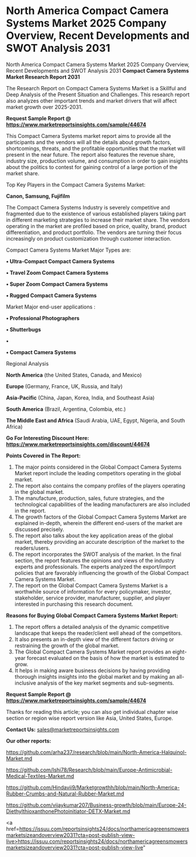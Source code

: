# North America Compact Camera Systems Market 2025 Company Overview, Recent Developments and SWOT Analysis 2031
North America Compact Camera Systems Market 2025 Company Overview, Recent Developments and SWOT Analysis 2031
<strong>Compact Camera Systems Market Research Report 2031</strong>

The Research Report on Compact Camera Systems Market is a Skillful and Deep Analysis of the Present Situation and Challenges. This research report also analyzes other important trends and market drivers that will affect market growth over 2025-2031.

<strong>Request Sample Report @ <a href=https://www.marketreportsinsights.com/sample/44674>https://www.marketreportsinsights.com/sample/44674</a></strong>

This Compact Camera Systems market report aims to provide all the participants and the vendors will all the details about growth factors, shortcomings, threats, and the profitable opportunities that the market will present in the near future. The report also features the revenue share, industry size, production volume, and consumption in order to gain insights about the politics to contest for gaining control of a large portion of the market share.

Top Key Players in the Compact Camera Systems Market:

<strong>Canon, Samsung, Fujifilm</strong>

The Compact Camera Systems Industry is severely competitive and fragmented due to the existence of various established players taking part in different marketing strategies to increase their market share. The vendors operating in the market are profiled based on price, quality, brand, product differentiation, and product portfolio. The vendors are turning their focus increasingly on product customization through customer interaction.

Compact Camera Systems Market Major Types are:

<strong>•  Ultra-Compact Compact Camera Systems

•  Travel Zoom Compact Camera Systems

•  Super Zoom Compact Camera Systems

•  Rugged Compact Camera Systems</strong>

Market Major end-user applications :

<strong>•  Professional Photographers

•  Shutterbugs

•  

•  Compact Camera Systems</strong>

Regional Analysis

</u><strong><b>North America</b></strong> (the United States, Canada, and Mexico)

<strong><b>Europe </b></strong>(Germany, France, UK, Russia, and Italy)

<strong><b>Asia-Pacific</b></strong> (China, Japan, Korea, India, and Southeast Asia)

<strong><b>South America</b></strong> (Brazil, Argentina, Colombia, etc.)

<strong><b>The Middle East and Africa</b></strong> (Saudi Arabia, UAE, Egypt, Nigeria, and South Africa)

<strong>Go For Interesting Discount Here: <a href=https://www.marketreportsinsights.com/discount/44674>https://www.marketreportsinsights.com/discount/44674</a></strong>

<strong>Points Covered in The Report:</strong>
<ol>
  <li>The major points considered in the Global Compact Camera Systems Market report include the leading competitors operating in the global market.</li>
  <li>The report also contains the company profiles of the players operating in the global market.</li>
  <li>The manufacture, production, sales, future strategies, and the technological capabilities of the leading manufacturers are also included in the report.</li>
  <li>The growth factors of the Global Compact Camera Systems Market are explained in-depth, wherein the different end-users of the market are discussed precisely.</li>
  <li>The report also talks about the key application areas of the global market, thereby providing an accurate description of the market to the readers/users.</li>
  <li>The report incorporates the SWOT analysis of the market. In the final section, the report features the opinions and views of the industry experts and professionals. The experts analyzed the export/import policies that are favorably influencing the growth of the Global Compact Camera Systems Market.</li>
  <li>The report on the Global Compact Camera Systems Market is a worthwhile source of information for every policymaker, investor, stakeholder, service provider, manufacturer, supplier, and player interested in purchasing this research document.</li>
</ol>
<strong>Reasons for Buying Global Compact Camera Systems Market Report:</strong>

<ol>
  <li>The report offers a detailed analysis of the dynamic competitive landscape that keeps the reader/client well ahead of the competitors.</li>
  <li>It also presents an in-depth view of the different factors driving or restraining the growth of the global market.</li>
  <li>The Global Compact Camera Systems Market report provides an eight-year forecast evaluated on the basis of how the market is estimated to grow.</li>
  <li>It helps in making aware business decisions by having providing thorough insights insights into the global market and by making an all-inclusive analysis of the key market segments and sub-segments.</li>
</ol>
<strong>Request Sample Report @ <a href=https://www.marketreportsinsights.com/sample/44674>https://www.marketreportsinsights.com/sample/44674</a></strong>


Thanks for reading this article; you can also get individual chapter wise section or region wise report version like Asia, United States, Europe.

<strong>Contact Us:</strong>
sales@marketreportsinsights.com

<strong>Our other reports:</strong>

<a href=https://github.com/arha237/research/blob/main/North-America-Halquinol-Market.md>https://github.com/arha237/research/blob/main/North-America-Halquinol-Market.md</a>

<a href=https://github.com/Ishi78/Research/blob/main/Europe-Antimicrobial-Medical-Textiles-Market.md>https://github.com/Ishi78/Research/blob/main/Europe-Antimicrobial-Medical-Textiles-Market.md</a>

<a href=https://github.com/Hindavii9/Marketgrowthh/blob/main/North-America-Rubber-Crumbs-and-Natural-Rubber-Market.md>https://github.com/Hindavii9/Marketgrowthh/blob/main/North-America-Rubber-Crumbs-and-Natural-Rubber-Market.md</a>

<a href=https://github.com/vijaykumar207/Business-growth/blob/main/Europe-24-DiethylthioxanthonePhotoinitiator-DETX-Market.md>https://github.com/vijaykumar207/Business-growth/blob/main/Europe-24-DiethylthioxanthonePhotoinitiator-DETX-Market.md</a>

<a href=https://issuu.com/reportsinsights24/docs/northamericagreensmowersmarketsizeandoverview2031?cta=post-publish-view-live>https://issuu.com/reportsinsights24/docs/northamericagreensmowersmarketsizeandoverview2031?cta=post-publish-view-live</a>"
